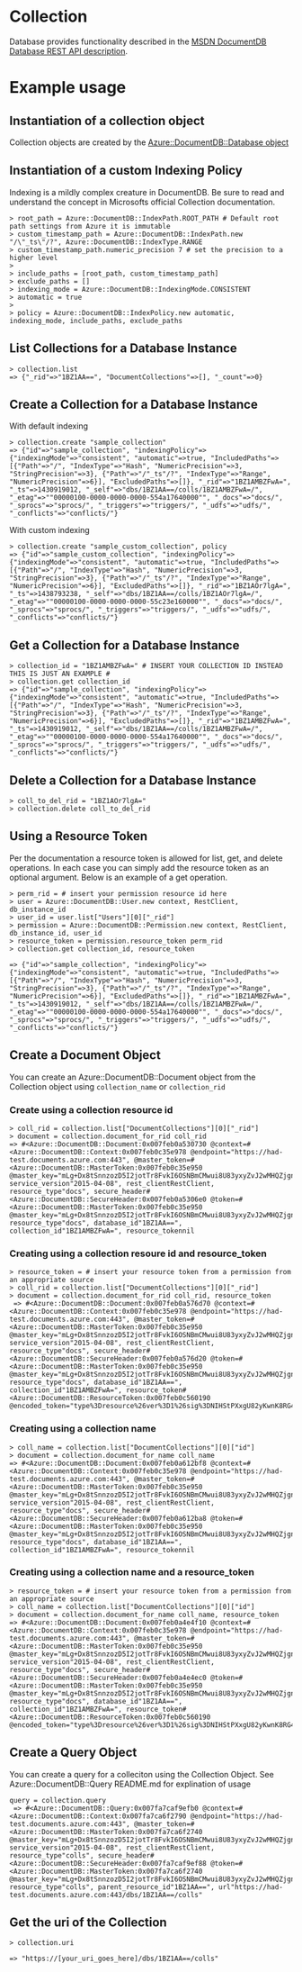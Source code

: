 # Collection

Database provides functionality described in the [MSDN DocumentDB Database REST API description](https://msdn.microsoft.com/en-us/library/azure/dn782194.aspx).

# Example usage

## Instantiation of a collection object

Collection objects are created by the [Azure::DocumentDB::Database object](/lib/database)

## Instantiation of a custom Indexing Policy

Indexing is a mildly complex creature in DocumentDB.  Be sure to read and understand the concept in Microsofts official Collection documentation.

```
> root_path = Azure::DocumentDB::IndexPath.ROOT_PATH # Default root path settings from Azure it is immutable
> custom_timestamp_path = Azure::DocumentDB::IndexPath.new "/\"_ts\"/?", Azure::DocumentDB::IndexType.RANGE
> custom_timestamp_path.numeric_precision 7 # set the precision to a higher level
>
> include_paths = [root_path, custom_timestamp_path]
> exclude_paths = []
> indexing_mode = Azure::DocumentDB::IndexingMode.CONSISTENT
> automatic = true
>
> policy = Azure::DocumentDB::IndexPolicy.new automatic, indexing_mode, include_paths, exclude_paths

```

## List Collections for a Database Instance
```
> collection.list
=> {"_rid"=>"1BZ1AA==", "DocumentCollections"=>[], "_count"=>0}
```

## Create a Collection for a Database Instance

With default indexing
```
> collection.create "sample_collection"
=> {"id"=>"sample_collection", "indexingPolicy"=>{"indexingMode"=>"consistent", "automatic"=>true, "IncludedPaths"=>[{"Path"=>"/", "IndexType"=>"Hash", "NumericPrecision"=>3, "StringPrecision"=>3}, {"Path"=>"/"_ts"/?", "IndexType"=>"Range", "NumericPrecision"=>6}], "ExcludedPaths"=>[]}, "_rid"=>"1BZ1AMBZFwA=", "_ts"=>1430919012, "_self"=>"dbs/1BZ1AA==/colls/1BZ1AMBZFwA=/", "_etag"=>""00000100-0000-0000-0000-554a17640000"", "_docs"=>"docs/", "_sprocs"=>"sprocs/", "_triggers"=>"triggers/", "_udfs"=>"udfs/", "_conflicts"=>"conflicts/"}
```

With custom indexing
```
> collection.create "sample_custom_collection", policy
=> {"id"=>"sample_custom_collection", "indexingPolicy"=>{"indexingMode"=>"consistent", "automatic"=>true, "IncludedPaths"=>[{"Path"=>"/", "IndexType"=>"Hash", "NumericPrecision"=>3, "StringPrecision"=>3}, {"Path"=>"/"_ts"/?", "IndexType"=>"Range", "NumericPrecision"=>6}], "ExcludedPaths"=>[]}, "_rid"=>"1BZ1AOr7lgA=", "_ts"=>1438793238, "_self"=>"dbs/1BZ1AA==/colls/1BZ1AOr7lgA=/", "_etag"=>""00000100-0000-0000-0000-55c23e160000"", "_docs"=>"docs/", "_sprocs"=>"sprocs/", "_triggers"=>"triggers/", "_udfs"=>"udfs/", "_conflicts"=>"conflicts/"}
```

## Get a Collection for a Database Instance
```
> collection_id = "1BZ1AMBZFwA=" # INSERT YOUR COLLECTION ID INSTEAD THIS IS JUST AN EXAMPLE #
> collection.get collection_id
=> {"id"=>"sample_collection", "indexingPolicy"=>{"indexingMode"=>"consistent", "automatic"=>true, "IncludedPaths"=>[{"Path"=>"/", "IndexType"=>"Hash", "NumericPrecision"=>3, "StringPrecision"=>3}, {"Path"=>"/"_ts"/?", "IndexType"=>"Range", "NumericPrecision"=>6}], "ExcludedPaths"=>[]}, "_rid"=>"1BZ1AMBZFwA=", "_ts"=>1430919012, "_self"=>"dbs/1BZ1AA==/colls/1BZ1AMBZFwA=/", "_etag"=>""00000100-0000-0000-0000-554a17640000"", "_docs"=>"docs/", "_sprocs"=>"sprocs/", "_triggers"=>"triggers/", "_udfs"=>"udfs/", "_conflicts"=>"conflicts/"}
```

## Delete a Collection for a Database Instance
```
> coll_to_del_rid = "1BZ1AOr7lgA="
> collection.delete coll_to_del_rid
```

## Using a Resource Token

Per the documentation a resource token is allowed for list, get, and delete operations.  In each case you can simply add the resource token as an optional argument.  Below is an example of a get operation.

```
> perm_rid = # insert your permission resource id here
> user = Azure::DocumentDB::User.new context, RestClient, db_instance_id
> user_id = user.list["Users"][0]["_rid"]
> permission = Azure::DocumentDB::Permission.new context, RestClient, db_instance_id, user_id
> resource_token = permission.resource_token perm_rid
> collection.get collection_id, resource_token

=> {"id"=>"sample_collection", "indexingPolicy"=>{"indexingMode"=>"consistent", "automatic"=>true, "IncludedPaths"=>[{"Path"=>"/", "IndexType"=>"Hash", "NumericPrecision"=>3, "StringPrecision"=>3}, {"Path"=>"/"_ts"/?", "IndexType"=>"Range", "NumericPrecision"=>6}], "ExcludedPaths"=>[]}, "_rid"=>"1BZ1AMBZFwA=", "_ts"=>1430919012, "_self"=>"dbs/1BZ1AA==/colls/1BZ1AMBZFwA=/", "_etag"=>""00000100-0000-0000-0000-554a17640000"", "_docs"=>"docs/", "_sprocs"=>"sprocs/", "_triggers"=>"triggers/", "_udfs"=>"udfs/", "_conflicts"=>"conflicts/"}
```

## Create a Document Object

You can create an Azure::DocumentDB::Document object from the Collection object using `collection_name` or `collection_rid`

### Create using a collection resource id
```
> coll_rid = collection.list["DocumentCollections"][0]["_rid"]
> document = collection.document_for_rid coll_rid
=> #<Azure::DocumentDB::Document:0x007feb0a530730 @context=#<Azure::DocumentDB::Context:0x007feb0c35e978 @endpoint="https://had-test.documents.azure.com:443", @master_token=#<Azure::DocumentDB::MasterToken:0x007feb0c35e950 @master_key="mLg+Dx8tSnnzozD5I2jotTr8FvkI6OSNBmCMwui8U83yxyZvJ2wMHQZjgnvvAfBW7HYJf3xlm/IRjAdRDcWfHw==">, service_version"2015-04-08", rest_clientRestClient, resource_type"docs", secure_header#<Azure::DocumentDB::SecureHeader:0x007feb0a5306e0 @token=#<Azure::DocumentDB::MasterToken:0x007feb0c35e950 @master_key="mLg+Dx8tSnnzozD5I2jotTr8FvkI6OSNBmCMwui8U83yxyZvJ2wMHQZjgnvvAfBW7HYJf3xlm/IRjAdRDcWfHw==">, resource_type"docs", database_id"1BZ1AA==", collection_id"1BZ1AMBZFwA=", resource_tokennil
```
### Creating using a collection resoure id and resource_token
```
> resource_token = # insert your resource token from a permission from an appropriate source
> coll_rid = collection.list["DocumentCollections"][0]["_rid"]
> document = collection.document_for_rid coll_rid, resource_token
 => #<Azure::DocumentDB::Document:0x007feb0a576d70 @context=#<Azure::DocumentDB::Context:0x007feb0c35e978 @endpoint="https://had-test.documents.azure.com:443", @master_token=#<Azure::DocumentDB::MasterToken:0x007feb0c35e950 @master_key="mLg+Dx8tSnnzozD5I2jotTr8FvkI6OSNBmCMwui8U83yxyZvJ2wMHQZjgnvvAfBW7HYJf3xlm/IRjAdRDcWfHw==">, service_version"2015-04-08", rest_clientRestClient, resource_type"docs", secure_header#<Azure::DocumentDB::SecureHeader:0x007feb0a576d20 @token=#<Azure::DocumentDB::MasterToken:0x007feb0c35e950 @master_key="mLg+Dx8tSnnzozD5I2jotTr8FvkI6OSNBmCMwui8U83yxyZvJ2wMHQZjgnvvAfBW7HYJf3xlm/IRjAdRDcWfHw==">, resource_type"docs", database_id"1BZ1AA==", collection_id"1BZ1AMBZFwA=", resource_token#<Azure::DocumentDB::ResourceToken:0x007feb0c560190 @encoded_token="type%3Dresource%26ver%3D1%26sig%3DNIHStPXxgU82yKwnK8RG4A%3D%3D%3BNQ90Jwqp7Q6ejur2Sh4ZnpdB4eNRGgohQYo9zazSQgDtRieGX9e1E7VWvYSIPY9lpYtv8t2EwD1LYXGl5R1K6TBymbqwHrwwWBlH0HEDsEEHZ3mF6%2F1tSkrVh0UjR1sGuuYSyku0cadZm1XNWnM78Fz5AjSHg1LeRNrU%2FMVvW%2BsFZAPxin1SG2Z6lrr0saWTEp2dbU8vv0mLKLvZn61pkbXRWOJHej0fx%2FY1dKe0lIE%3D%3B">
```

### Creating using a collection name
```
> coll_name = collection.list["DocumentCollections"][0]["id"]
> document = collection.document_for_name coll_name
=> #<Azure::DocumentDB::Document:0x007feb0a612bf8 @context=#<Azure::DocumentDB::Context:0x007feb0c35e978 @endpoint="https://had-test.documents.azure.com:443", @master_token=#<Azure::DocumentDB::MasterToken:0x007feb0c35e950 @master_key="mLg+Dx8tSnnzozD5I2jotTr8FvkI6OSNBmCMwui8U83yxyZvJ2wMHQZjgnvvAfBW7HYJf3xlm/IRjAdRDcWfHw==">, service_version"2015-04-08", rest_clientRestClient, resource_type"docs", secure_header#<Azure::DocumentDB::SecureHeader:0x007feb0a612ba8 @token=#<Azure::DocumentDB::MasterToken:0x007feb0c35e950 @master_key="mLg+Dx8tSnnzozD5I2jotTr8FvkI6OSNBmCMwui8U83yxyZvJ2wMHQZjgnvvAfBW7HYJf3xlm/IRjAdRDcWfHw==">, resource_type"docs", database_id"1BZ1AA==", collection_id"1BZ1AMBZFwA=", resource_tokennil
```
### Creating using a collection name and a resource_token
```
> resource_token = # insert your resource token from a permission from an appropriate source
> coll_name = collection.list["DocumentCollections"][0]["id"]
> document = collection.document_for_name coll_name, resource_token
=> #<Azure::DocumentDB::Document:0x007feb0a4e4f10 @context=#<Azure::DocumentDB::Context:0x007feb0c35e978 @endpoint="https://had-test.documents.azure.com:443", @master_token=#<Azure::DocumentDB::MasterToken:0x007feb0c35e950 @master_key="mLg+Dx8tSnnzozD5I2jotTr8FvkI6OSNBmCMwui8U83yxyZvJ2wMHQZjgnvvAfBW7HYJf3xlm/IRjAdRDcWfHw==">, service_version"2015-04-08", rest_clientRestClient, resource_type"docs", secure_header#<Azure::DocumentDB::SecureHeader:0x007feb0a4e4ec0 @token=#<Azure::DocumentDB::MasterToken:0x007feb0c35e950 @master_key="mLg+Dx8tSnnzozD5I2jotTr8FvkI6OSNBmCMwui8U83yxyZvJ2wMHQZjgnvvAfBW7HYJf3xlm/IRjAdRDcWfHw==">, resource_type"docs", database_id"1BZ1AA==", collection_id"1BZ1AMBZFwA=", resource_token#<Azure::DocumentDB::ResourceToken:0x007feb0c560190 @encoded_token="type%3Dresource%26ver%3D1%26sig%3DNIHStPXxgU82yKwnK8RG4A%3D%3D%3BNQ90Jwqp7Q6ejur2Sh4ZnpdB4eNRGgohQYo9zazSQgDtRieGX9e1E7VWvYSIPY9lpYtv8t2EwD1LYXGl5R1K6TBymbqwHrwwWBlH0HEDsEEHZ3mF6%2F1tSkrVh0UjR1sGuuYSyku0cadZm1XNWnM78Fz5AjSHg1LeRNrU%2FMVvW%2BsFZAPxin1SG2Z6lrr0saWTEp2dbU8vv0mLKLvZn61pkbXRWOJHej0fx%2FY1dKe0lIE%3D%3B">
```

## Create a Query Object

You can create a query for a colleciton using the Collection Object.  See Azure::DocumentDB::Query README.md for explination of usage

```
query = collection.query
 => #<Azure::DocumentDB::Query:0x007fa7caf9efb0 @context=#<Azure::DocumentDB::Context:0x007fa7ca6f2790 @endpoint="https://had-test.documents.azure.com:443", @master_token=#<Azure::DocumentDB::MasterToken:0x007fa7ca6f2740 @master_key="mLg+Dx8tSnnzozD5I2jotTr8FvkI6OSNBmCMwui8U83yxyZvJ2wMHQZjgnvvAfBW7HYJf3xlm/IRjAdRDcWfHw==">, service_version"2015-04-08", rest_clientRestClient, resource_type"colls", secure_header#<Azure::DocumentDB::SecureHeader:0x007fa7caf9ef88 @token=#<Azure::DocumentDB::MasterToken:0x007fa7ca6f2740 @master_key="mLg+Dx8tSnnzozD5I2jotTr8FvkI6OSNBmCMwui8U83yxyZvJ2wMHQZjgnvvAfBW7HYJf3xlm/IRjAdRDcWfHw==">, resource_type"colls", parent_resource_id"1BZ1AA==", url"https://had-test.documents.azure.com:443/dbs/1BZ1AA==/colls"
```

## Get the uri of the Collection
```
> collection.uri

=> "https://[your_uri_goes_here]/dbs/1BZ1AA==/colls"
```